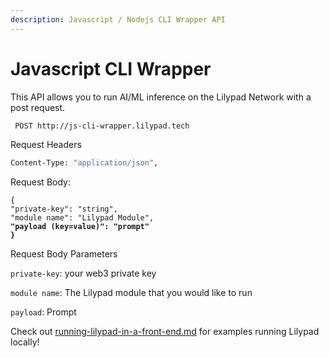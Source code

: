 ```yaml
---
description: Javascript / Nodejs CLI Wrapper API
---
```


# Javascript CLI Wrapper

This API allows you to run AI/ML inference on the Lilypad Network with a post request.

```bash
 POST http://js-cli-wrapper.lilypad.tech
```

Request Headers

```bash
Content-Type: "application/json",
```

Request Body:

<pre class="language-bash"><code class="lang-bash">{
"private-key": "string",
"module name": "Lilypad Module",
<strong>"payload (key=value)": "prompt"
</strong><strong>}
</strong></code></pre>

Request Body Parameters

`private-key`: your web3 private key

`module name`: The Lilypad module that you would like to run

`payload`: Prompt



Check out [running-lilypad-in-a-front-end.md](running-lilypad-in-a-front-end.md "mention") for examples running Lilypad locally!
